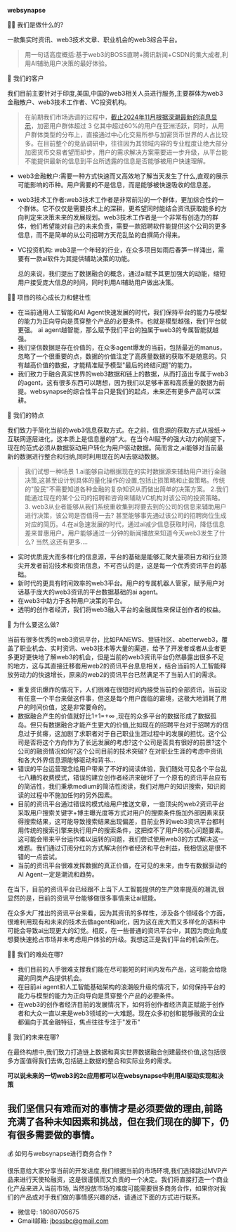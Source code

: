 
**websynapse**

🙋‍♀️ 我们是做什么的?

一款集实时资讯、web3技术文章、职业机会的web3综合平台。

> 用一句话高度概括:基于web3的BOSS直聘+腾讯新闻+CSDN的集大成者,利用AI辅助用户决策的最好体验。


👤 我们的客户

我们目前主要针对于印度,美国,中国的web3相关人员进行服务,主要群体为web3金融散户、web3技术工作者、VC投资机构。

> 在前期我们市场选调的过程中，[截止2024年11月根据深潮最新的消息显示](https://www.techflowpost.com/article/detail_21715.html)，加密用户群体超过 3 亿其中超过60%的用户在亚洲活跃，同时，从用户群体类型的分布上，直接通过中心化交易所参与加密货币世界的人占比较多。在目前整个的竞品调研中，往往因为其领域内容的专业程度让绝大部分加密货币交易者望而却步，用户的需求解决方案需要进一步升级，从平台能不能提供最新的信息到平台所透露的信息是否能够被用户快速理解。

+ web3金融散户:需要一种方式快速而又高效地了解当天发生了什么,直观的展示可能影响的币种。用户需要的不是信息，而是能够被快速吸收的信息差。
+ web3技术工作者:web3技术工作者是非常前沿的一个群体，更加综合性的一个群体。它不仅仅是需要技术上的深耕，更希望同时能结合资讯获取能多的方向判定来决策未来的发展规划。web3技术工作者是一个非常有创造力的群体，他们希望能对自己的未来负责，需要一款招聘软件能提供这个公司的更多信息，而不是简单的从公司招聘方天花乱坠的自撰简介得来。
+ VC投资机构: web3是一个年轻的行业，在众多项目如雨后春笋一样涌出，需要有一款ai软件为其提供辅助决策的功能。

  总的来说，我们提出了数据融合的概念，通过ai赋予其更加强大的动能，缩短用户接受庞大信息的时间，同时利用AI辅助用户做出决策。


👩‍💻 项目的核心成长力和健壮性

+ 在当前通用人工智能和AI Agent快速发展的时代，我们保持平台的能力与模型的能力为正向导向是贯穿整个产品的必要条件。也就是模型越强，我们平台就更强。 ai agent越智能，那么赋予我们平台的独属于web3的专属智能就越强。
+ 我们坚信数据是存在价值的，在众多agent爆发的当前，包括最近的manus，忽略了一个很重要的点，数据的价值注定了高质量数据的获取不是随意的。只有越高价值的数据，才能精准赋予模型"最后的终结问题"的能力。
+ 我们致力于融合真实世界的web3数据和链上的数据，从而打造出专属于web3的agent，这有很多东西可以瞎想，因为我们以足够丰富和高质量的数据为前提。websynapse的综合性平台只是我们的起点，未来还有更多产品可以深耕。


🌈 我们的特点

我们致力于简化当前的web3信息获取方式。在之前，信息源的获取方式从报纸->互联网逐层进化，这本质上是信息量的扩大。在当今AI赋予的强大动力的前提下，现在的范式必须从数据驱动用户转化为用户驱动数据。简而言之,ai能够对当前最新的数据进行整合和归纳,同时利用现在的AI去驱动数据。

> 我们试想一种场景 1.ai能够自动根据现在的实时数据源来辅助用户进行金融决策,这甚至设计到具体的量化操作的设置,包括止损策略和止盈策略。传统的"股民"不需要知道各种金融的复杂知识从而做出简单的决策方案。 2.我们能通过现在的某个公司的招聘和咨询来辅助VC机构对该公司的投资策略。3. web3从业者能够从我们系统重收集到将要去到的公司的信息来辅助用户进行决策，该公司是否值得一去? 甚至能够事先通过该公司的招聘岗位生成对应的简历。4.在ai急速发展的时代，通过ai减少信息获取时间，降低信息差来普惠用户。用户能够通过一分钟的新闻播放来知道今天web3发生了什么? 当然,这还有更多....

+ 实时优质庞大而多样化的信息源，平台的基础是能够汇聚大量项目方和行业顶尖开发者前沿技术和资讯信息，不可否认的是，这是每一个优秀资讯平台的基础。
+ 新时代的更具有时间效率的web3平台。用户的专属机器人管家，赋予用户对话基于庞大的web3资讯的平台数据基础的ai agent。
+ 在web3中助力于各种用户决策的平台。
+ 透明的创作者经济，我们将web3融入平台的金融属性来保证创作者的权益。


🍿 为什么要这么做?

当前有很多优秀的web3资讯平台，比如PANEWS、登链社区、abetterweb3，覆盖了职业机会、实时资讯、web3技术等大量的渠道，给予了开发者或者从业者更多更好更快地了解web3的机会，但是当前的web3资讯平台仍然暴露出很多不足的地方，这与其直接迁移套用web2的资讯平台息息相关，结合当前的人工智能释放劳动力的快速增长，原来的web2的资讯平台已然满足不了当前人们的需求。

+ 重复资讯爆炸的情况下，人们很难在很短时间内接受当前的全部资讯，当前没有任意一个平台来做这件事，但这是每个用户面临的窘境，这极大地消耗了用户的时间价值，这是非常要命的。
+ 数据融合产生的价值就好比1+1=+∞ ,现在的众多平台的数据形成了数据孤岛。但只有数据融合才能产生更大的价值,比如现在的招聘平台对于招聘方的信息过于贫瘠，这加剧了求职者对于自己职业生涯过程中的发展的担忧。这个公司是否将这个方向作为了长远发展的考虑?这个公司是否具有很好的前景?这个公司的融资情况如何?这个公司目前的技术突破? 在对职业生涯的考虑中资讯和各大外界信息源能够驱动和背书...
+ 错误的平台运营理念给用户带来了不好的阅读体验，我们随处可见各个平台乱七八糟的收费模式，错误的建立创作者经济来破坏了一个原有的资讯平台应有的简洁性，我们秉承medium的简洁性阅读，我们对用户的知识搜索，知识阅读的过程中不施加任何的另外因素。
+ 目前的资讯平台通过错误的模式给用户推送文章，一些顶尖的web2资讯平台采取用户搜索关键字+博主曝光度等方式对用户的搜索条件施加外部因素来获得搜索结果，这可能导致搜索结果出现偏差，目前业界的web3资讯平台都利用传统的搜索引擎来执行用户的搜索条件，这把控不了用户的核心问题要素。这可能会带来平台运作难以运转的问题，我们尝试使用web3的方式解决这一难题。我们通过订阅分红的方式解决创作者经济和平台利益，我相信这是很不错的一点尝试。
+ 当前的资讯平台很难发挥数据的真正价值，在可见的未来，由专有数据驱动的AI Agent一定是潮流和趋势。


在当下，目前的资讯平台已经跟不上当下人工智能提供的生产效率提高的潮流,很显然的是，目前的资讯平台能够做很多事情来让ai赋能。

在众多大厂推出的资讯平台来看，因为其资讯的多样性，涉及各个领域各个方面，很难利用现有和未来的技术去做agent和ai化，因为这在庞大而又多样化的语料中可能会导致ai出现更大的幻觉。相反，在一些普通的资讯平台中，其因为商业角度想要快速抢占市场并未考虑用户体验的升级。我想这正是我们平台的机会所在。


👩‍💻  我们的难处在哪?

+ 我们目前的人手很难支撑我们能在尽可能短的时间内发布产品，这可能会给隐藏的同类产品提供机会。
+ 在目前ai agent和人工智能基础架构的浪潮般升级的情况下，如何保持平台的能力与模型的能力为正向导向是贯穿整个产品的必要条件。
+ 在web3的创作者经济目前的发展情况下，如何将创作者经济真正赋能于创作者和大众一直以来是web3领域的一大难题。现在众多初创和能够融资的企业都偏向于其金融特征，焦点往往专注于"发币"


🧙 我们的未来在哪?

在最终构想中,我们致力打造链上数据和真实世界数据融合创建最终价值,这包括很多方面值得我们去做,包括链上数据的整合和实际业务的需求。

**可以说未来的一切web3的2c应用都可以在websynapse中利用AI驱动实现和决策**

## **我们坚信只有难而对的事情才是必须要做的理由,前路充满了各种未知因素和挑战，但在我们现在的脚下，仍有很多需要做的事情。**

💰 如何与websynapse进行商务合作 ?

很乐意给大家分享当前的开发进度,我们根据当前的市场环境,我们选择跳过MVP产品来进行天使轮融资，这是很谨慎而又负责的一个决定。我们将直接打造一个商业化产品来进入当前市场, 当然投放市场的难度可能需要很多商务合作，如果你对我们的产品或对于我们做的事情感兴趣的话，请通过下面的方式进行联系。

+  微信号: 18080705675
+  Gmail邮箱: jbossbc@gmail.com


<!--
🌈 Contribution guidelines - how can the community get involved?
👩‍💻 Useful resources - where can the community find your docs? Is there anything else the community should know?
🍿 Fun facts - what does your team eat for breakfast?
🧙 Remember, you can do mighty things with the power of [Markdown](https://docs.github.com/github/writing-on-github/getting-started-with-writing-and-formatting-on-github/basic-writing-and-formatting-syntax)
-->
